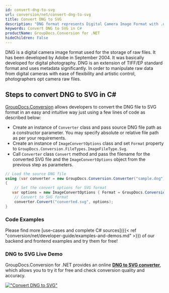 ```yaml
---
id: convert-dng-to-svg
url: conversion/net/convert-dng-to-svg
title: Convert DNG to SVG
description: "DNG format represents Digital Camera Image Format with .dng extension. Learn how to convert DNG to SVG file programmatically in C# language using GroupDocs.Conversion for .NET library."
keywords: Convert DNG to SVG in C#
productName: GroupDocs.Conversion for .NET
hideChildren: False
---
```


DNG is a digital camera image format used for the storage of raw files. It has been developed by Adobe in September 2004. It was basically developed for digital photography. DNG is an extension of TIFF/EP standard format and uses metadata significantly. In order to manipulate raw data from digital cameras with ease of flexibility and artistic control, photographers opt camera raw files.

## Steps to convert DNG to SVG in C#

[GroupDocs.Conversion](https://products.groupdocs.com/conversion/net) allows developers to convert the DNG file to SVG format in an easy and intuitive way just using a few lines of code as described below:

* Create an instance of `Converter` class and pass source DNG file path as a constructor parameter. You may specify absolute or relative file path as per your requirements. 
* Create an instance of `ImageConvertOptions` class and set `Format` property to `GroupDocs.Conversion.FileTypes.ImageFileType.Svg`.
* Call `Converter` class `Convert` method and pass the filename for the converted SVG file and the `ImageConvertOptions` object from the previous step as parameters.

```csharp
// Load the source DNG file
using (var converter = new GroupDocs.Conversion.Converter("sample.dng"))
{
    // Set the convert options for SVG format
   var options = new ImageConvertOptions { Format = GroupDocs.Conversion.FileTypes.ImageFileType.Svg };
    // Convert to SVG format
    converter.Convert("converted.svg", options);
}
```

### Code Examples

Please find more [use-cases and complete C# sources]({{< ref "conversion/net/developer-guide/examples-and-demos.md" >}}) of our backend and frontend examples and try them for free!

### DNG to SVG Live Demo

GroupDocs.Conversion for .NET provides an online [**DNG to SVG converter**](https://products.groupdocs.app/conversion/dng-to-svg), which allows you to try it for free and check conversion quality and accuracy.

[!["Convert DNG to SVG"](conversion/net/images/convert-to-svg/convert-dng-to-svg.png)](https://products.groupdocs.app/conversion/dng-to-svg)